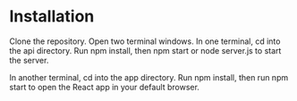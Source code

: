 # Installation

Clone the repository. Open two terminal windows. In one terminal, cd into the api directory. Run npm install, then npm start or node server.js to start the server.

In another terminal, cd into the app directory. Run npm install, then run npm start to open the React app in your default browser. 